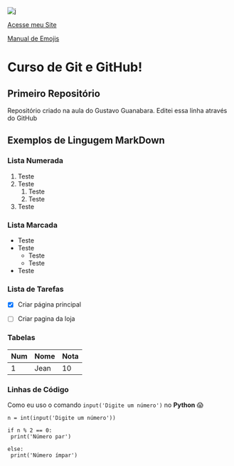 
![j](https://user-images.githubusercontent.com/22244637/167503223-7b3eb6bf-dafd-45df-9874-80b6d55c5380.PNG)

[Acesse meu Site](https://jeancarloalbuquerque.wordpress.com)

[Manual de Emojis](https://github.com/ikatyang/emoji-cheat-sheet/blob/master/README.md)

# Curso de Git e GitHub!

## Primeiro Repositório

 Repositório criado na aula do Gustavo Guanabara.
 Editei essa linha através do GitHub
 
## Exemplos de Lingugem MarkDown

### Lista Numerada
1. Teste
2. Teste
   1. Teste
   2. Teste
3. Teste


### Lista Marcada
* Teste
* Teste
   * Teste
   * Teste
* Teste


### Lista de Tarefas
- [x] Criar página principal
- [ ] Criar pagina da loja


### Tabelas
Num | Nome | Nota
---|---|---
1 | Jean | 10


### Linhas de Código
Como eu uso o comando `input('Digite um número')` no **Python** 😱

```
n = int(input('Digite um número'))

if n % 2 == 0:
 print('Número par')
 
else:
 print('Número ímpar')
```

###
